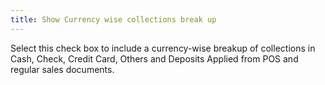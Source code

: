 ```yaml
---
title: Show Currency wise collections break up
---
```



Select this check box to include a currency-wise breakup of collections  in Cash, Check, Credit Card, Others and Deposits Applied from POS and  regular sales documents.
